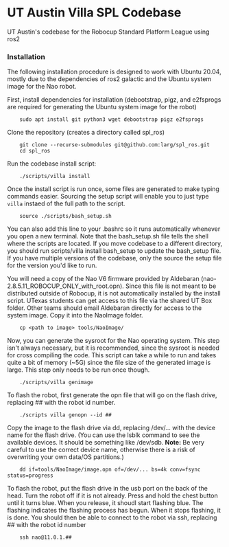 # UT Austin Villa SPL Codebase

UT Austin's codebase for the Robocup Standard Platform League using ros2

### Installation

The following installation procedure is designed to work with Ubuntu 20.04, mostly due to the dependencies of ros2 galactic and the Ubuntu system image for the Nao robot.

First, install dependencies for installation (debootstrap, pigz, and e2fsprogs are required for generating the Ubuntu system image for the robot)

		sudo apt install git python3 wget debootstrap pigz e2fsprogs

Clone the repository (creates a directory called spl_ros)

		git clone --recurse-submodules git@github.com:larg/spl_ros.git
		cd spl_ros

Run the codebase install script:

		./scripts/villa install

Once the install script is run once, some files are generated to make typing commands easier. Sourcing the setup script will enable you to just type `villa` instaed of the full path to the script.

		source ./scripts/bash_setup.sh

You can also add this line to your .bashrc so it runs automatically whenever you open a new terminal. Note that the bash_setup.sh file tells the shell where the scripts are located. If you move codebase to a different directory, you should run scripts/villa install bash_setup to update the bash_setup file. If you have multiple versions of the codebase, only the source the setup file for the version you'd like to run.

You will need a copy of the Nao V6 firmware provided by Aldebaran (nao-2.8.5.11_ROBOCUP_ONLY_with_root.opn). Since this file is not meant to be distributed outside of Robocup, it is not automatically installed by the install script. UTexas students can get access to this file via the shared UT Box folder. Other teams should email Aldebaran directly for access to the system image. Copy it into the NaoImage folder.

		cp <path to image> tools/NaoImage/

Now, you can generate the sysroot for the Nao operating system. This step isn't always necessary, but it is recommended, since the sysroot is needed for cross compiling the code. This script can take a while to run and takes quite a bit of memory (~5G) since the file size of the generated image is large. This step only needs to be run once though.

		./scripts/villa genimage

To flash the robot, first generate the opn file that will go on the flash drive, replacing ## with the robot id number.

		./scripts villa genopn --id ##

Copy the image to the flash drive via dd, replacing /dev/... with the device name for the flash drive. (You can use the lsblk command to see the available devices. It should be something like /dev/sdb. **Note:** Be very careful to use the correct device name, otherwise there is a risk of overwriting your own data/OS partitions.)

		dd if=tools/NaoImage/image.opn of=/dev/... bs=4k conv=fsync status=progress

To flash the robot, put the flash drive in the usb port on the back of the head. Turn the robot off if it is not already. Press and hold the chest button until it turns blue. When you release, it shoudl start flashing blue. The flashing indicates the flashing process has begun. When it stops flashing, it is done. You should then be able to connect to the robot via ssh, replacing ## with the robot id number

		ssh nao@11.0.1.##
